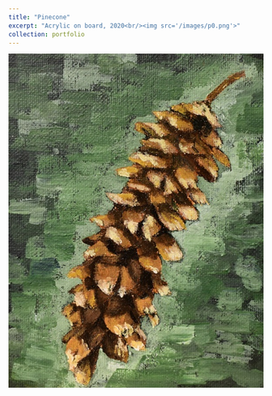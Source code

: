 ```yaml
---
title: "Pinecone"
excerpt: "Acrylic on board, 2020<br/><img src='/images/p0.png'>"
collection: portfolio
---
```


![p0](/images/p0.jpg)
